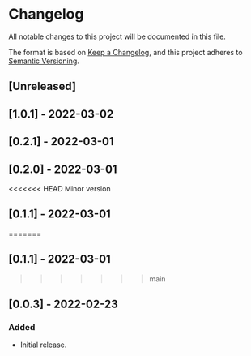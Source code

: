 # Changelog

All notable changes to this project will be documented in this file.

The format is based on [Keep a Changelog](https://keepachangelog.com/en/1.0.0/),
and this project adheres to [Semantic Versioning](https://semver.org/spec/v2.0.0.html).

## [Unreleased]

## [1.0.1] - 2022-03-02

## [0.2.1] - 2022-03-01

## [0.2.0] - 2022-03-01
<<<<<<< HEAD
Minor version
## [0.1.1] - 2022-03-01
=======

## [0.1.1] - 2022-03-01

>>>>>>> main
## [0.0.3] - 2022-02-23

### Added
- Initial release.
